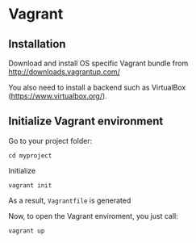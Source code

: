 # Vagrant

## Installation

Download and install OS specific Vagrant bundle from http://downloads.vagrantup.com/

You also need to install a backend such as VirtualBox (<https://www.virtualbox.org/>).

## Initialize Vagrant environment

Go to your project folder:

    cd myproject
    
Initialize

    vagrant init
    
As a result, `Vagrantfile` is generated

Now, to open the Vagrant enviroment, you just call:

    vagrant up
